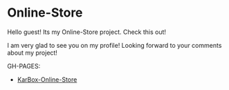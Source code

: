 # Online-Store
Hello guest! Its my Online-Store project. Check this out!

I am very glad to see you on my profile! Looking forward to your comments about my project!

GH-PAGES:
- [KarBox-Online-Store](https://fpsska.github.io/KarBox-Online-Store/)


